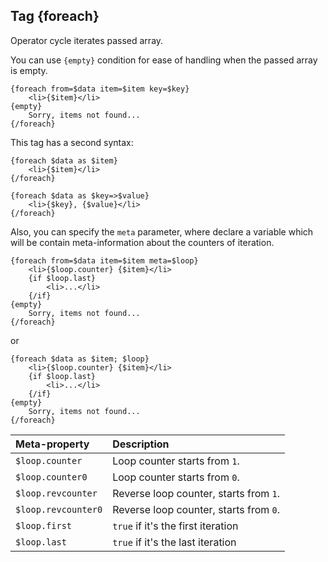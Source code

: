 ## Tag {foreach}

Operator cycle iterates passed array.

You can use `{empty}` condition for ease of handling when the passed array is empty.

```smarty
{foreach from=$data item=$item key=$key}
    <li>{$item}</li>
{empty}
    Sorry, items not found...
{/foreach}
```

This tag has a second syntax:

```smarty
{foreach $data as $item}
    <li>{$item}</li>
{/foreach}
```
```smarty
{foreach $data as $key=>$value}
    <li>{$key}, {$value}</li>
{/foreach}
```

Also, you can specify the `meta` parameter, where declare a variable which will be contain meta-information about the counters of iteration.

```smarty
{foreach from=$data item=$item meta=$loop}
    <li>{$loop.counter} {$item}</li>
    {if $loop.last}
        <li>...</li>
    {/if}
{empty}
    Sorry, items not found...
{/foreach}
```

or

```smarty
{foreach $data as $item; $loop}
    <li>{$loop.counter} {$item}</li>
    {if $loop.last}
        <li>...</li>
    {/if}
{empty}
    Sorry, items not found...
{/foreach}
```

| Meta-property | Description |
| :------ | :------ | 
| `$loop.counter` | Loop counter starts from `1`. |
| `$loop.counter0` | Loop counter starts from `0`. |
| `$loop.revcounter` | Reverse loop counter, starts from `1`. |
| `$loop.revcounter0` | Reverse loop counter, starts from `0`. |
| `$loop.first` | `true` if it's the first iteration |
| `$loop.last` | `true` if it's the last iteration |